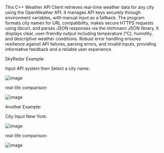This C++ Weather API Client retrieves real-time weather data for any city using the OpenWeather API. It manages API keys securely through environment variables, with manual input as a fallback. The program formats city names for URL compatibility, makes secure HTTPS requests using libcurl, and parses JSON responses via the nlohmann JSON library. It displays clear, user-friendly output including temperature (°C), humidity, and descriptive weather conditions. Robust error handling ensures resilience against API failures, parsing errors, and invalid inputs, providing informative feedback and a reliable user experience.

SkyRadar Example:

Input API system then Select a city name:


![image](https://github.com/user-attachments/assets/6353c645-8003-4633-9d5b-27a92d1d973a)

real-life comparison:


![image](https://github.com/user-attachments/assets/d691694b-5a27-4dda-aa9b-ad80128b1d09)





Another Example:

City Input New York:


![image](https://github.com/user-attachments/assets/5e5128f9-3469-4794-bde6-0d537e82fd7e)

real-life comparison:


![image](https://github.com/user-attachments/assets/8f3b2c84-6f27-4b2f-bfdb-7195462cefb1)
